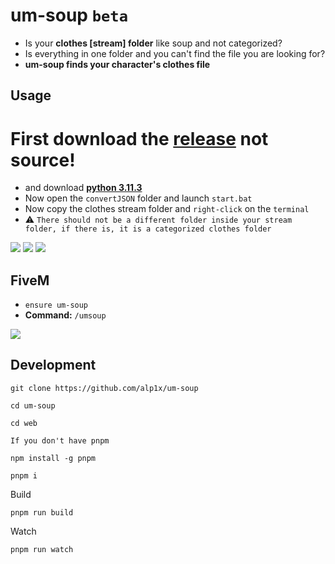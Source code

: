 # um-soup `beta`
* Is your **clothes [stream] folder** like soup and not categorized?
* Is everything in one folder and you can't find the file you are looking for?
* **um-soup finds your character's clothes file**


## Usage
# First download the **[release](https://github.com/alp1x/um-soup/releases/tag/b-v1.0.0)** not source!
* and download **[python 3.11.3](https://www.python.org/downloads/release/python-3113/)**
* Now open the `convertJSON` folder and launch `start.bat`
* Now copy the clothes stream folder and `right-click` on the `terminal`
* ⚠️ `There should not be a different folder inside your stream folder, if there is, it is a categorized clothes folder`

![](https://cdn.discordapp.com/attachments/1016069609897595011/1100778708320665691/image.png)
![](https://cdn.discordapp.com/attachments/1016069609897595011/1100778203129319455/image.png)
![](https://cdn.discordapp.com/attachments/1016069609897595011/1100778927066194011/image.png)

## FiveM
* `ensure um-soup`
* **Command:** `/umsoup`

![](https://cdn.discordapp.com/attachments/1016069609897595011/1100776123811495966/image.png)


## Development
```
git clone https://github.com/alp1x/um-soup
```

```
cd um-soup
```

```
cd web
```

`If you don't have pnpm`
```
npm install -g pnpm
```

```
pnpm i
```
Build
```
pnpm run build
```
Watch
```
pnpm run watch
```
